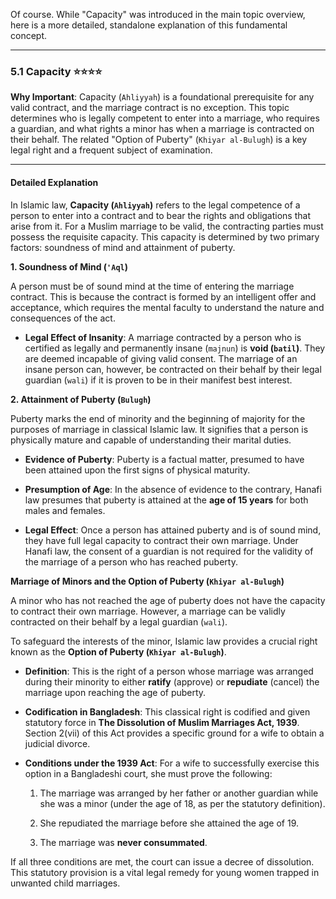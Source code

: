 Of course. While "Capacity" was introduced in the main topic overview, here is a more detailed, standalone explanation of this fundamental concept.

---

### 5.1 Capacity ⭐⭐⭐⭐

**Why Important**: Capacity (`Ahliyyah`) is a foundational prerequisite for any valid contract, and the marriage contract is no exception. This topic determines who is legally competent to enter into a marriage, who requires a guardian, and what rights a minor has when a marriage is contracted on their behalf. The related "Option of Puberty" (`Khiyar al-Bulugh`) is a key legal right and a frequent subject of examination.

---

#### Detailed Explanation

In Islamic law, **Capacity (`Ahliyyah`)** refers to the legal competence of a person to enter into a contract and to bear the rights and obligations that arise from it. For a Muslim marriage to be valid, the contracting parties must possess the requisite capacity. This capacity is determined by two primary factors: soundness of mind and attainment of puberty.

**1. Soundness of Mind (`'Aql`)**

A person must be of sound mind at the time of entering the marriage contract. This is because the contract is formed by an intelligent offer and acceptance, which requires the mental faculty to understand the nature and consequences of the act.

- **Legal Effect of Insanity**: A marriage contracted by a person who is certified as legally and permanently insane (`majnun`) is **void (`batil`)**. They are deemed incapable of giving valid consent. The marriage of an insane person can, however, be contracted on their behalf by their legal guardian (`wali`) if it is proven to be in their manifest best interest.
    

**2. Attainment of Puberty (`Bulugh`)**

Puberty marks the end of minority and the beginning of majority for the purposes of marriage in classical Islamic law. It signifies that a person is physically mature and capable of understanding their marital duties.

- **Evidence of Puberty**: Puberty is a factual matter, presumed to have been attained upon the first signs of physical maturity.
    
- **Presumption of Age**: In the absence of evidence to the contrary, Hanafi law presumes that puberty is attained at the **age of 15 years** for both males and females.
    
- **Legal Effect**: Once a person has attained puberty and is of sound mind, they have full legal capacity to contract their own marriage. Under Hanafi law, the consent of a guardian is not required for the validity of the marriage of a person who has reached puberty.
    

**Marriage of Minors and the Option of Puberty (`Khiyar al-Bulugh`)**

A minor who has not reached the age of puberty does not have the capacity to contract their own marriage. However, a marriage can be validly contracted on their behalf by a legal guardian (`wali`).

To safeguard the interests of the minor, Islamic law provides a crucial right known as the **Option of Puberty (`Khiyar al-Bulugh`)**.

- **Definition**: This is the right of a person whose marriage was arranged during their minority to either **ratify** (approve) or **repudiate** (cancel) the marriage upon reaching the age of puberty.
    
- **Codification in Bangladesh**: This classical right is codified and given statutory force in **The Dissolution of Muslim Marriages Act, 1939**. Section 2(vii) of this Act provides a specific ground for a wife to obtain a judicial divorce.
    
- **Conditions under the 1939 Act**: For a wife to successfully exercise this option in a Bangladeshi court, she must prove the following:
    
    1. The marriage was arranged by her father or another guardian while she was a minor (under the age of 18, as per the statutory definition).
        
    2. She repudiated the marriage before she attained the age of 19.
        
    3. The marriage was **never consummated**.
        

If all three conditions are met, the court can issue a decree of dissolution. This statutory provision is a vital legal remedy for young women trapped in unwanted child marriages.